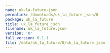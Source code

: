 ```yaml
---
name: uk-la-future-json
permalink: /downloads/uk_la_future_json/0
package: uk_la_future
title: uk_la_future_json
filename: uk_la_future.json
version: '0'
full_version: 0.1.1
file: /data/uk_la_future/0/uk_la_future.json
---
```


